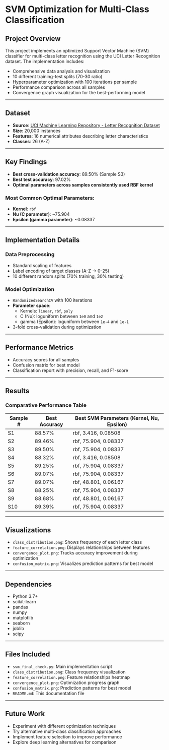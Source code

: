 # SVM Optimization for Multi-Class Classification

## Project Overview
This project implements an optimized Support Vector Machine (SVM) classifier for multi-class letter recognition using the UCI Letter Recognition dataset. The implementation includes:

- Comprehensive data analysis and visualization  
- 10 different training-test splits (70-30 ratio)  
- Hyperparameter optimization with 100 iterations per sample  
- Performance comparison across all samples  
- Convergence graph visualization for the best-performing model  

---

## Dataset
- **Source**: [UCI Machine Learning Repository - Letter Recognition Dataset](https://archive.ics.uci.edu/ml/datasets/letter+recognition)  
- **Size**: 20,000 instances  
- **Features**: 16 numerical attributes describing letter characteristics  
- **Classes**: 26 (A-Z)  

---

## Key Findings
- **Best cross-validation accuracy**: 89.50% (Sample S3)  
- **Best test accuracy**: 97.02%  
- **Optimal parameters across samples consistently used RBF kernel**  

### Most Common Optimal Parameters:
- **Kernel**: `rbf`  
- **Nu (C parameter)**: ~75.904  
- **Epsilon (gamma parameter)**: ~0.08337  

---

## Implementation Details

### Data Preprocessing
- Standard scaling of features  
- Label encoding of target classes (A-Z → 0-25)  
- 10 different random splits (70% training, 30% testing)  

### Model Optimization
- `RandomizedSearchCV` with 100 iterations  
- **Parameter space**:
  - Kernels: `linear`, `rbf`, `poly`  
  - C (Nu): loguniform between `1e0` and `1e2`  
  - gamma (Epsilon): loguniform between `1e-4` and `1e-1`  
- 3-fold cross-validation during optimization  

---

## Performance Metrics
- Accuracy scores for all samples  
- Confusion matrix for best model  
- Classification report with precision, recall, and F1-score  

---

## Results

### Comparative Performance Table

| Sample # | Best Accuracy | Best SVM Parameters (Kernel, Nu, Epsilon)     |
|----------|----------------|----------------------------------------------|
| S1       | 88.57%         | rbf, 3.416, 0.08508                          |
| S2       | 89.46%         | rbf, 75.904, 0.08337                         |
| S3       | 89.50%         | rbf, 75.904, 0.08337                         |
| S4       | 88.32%         | rbf, 3.416, 0.08508                          |
| S5       | 89.25%         | rbf, 75.904, 0.08337                         |
| S6       | 89.07%         | rbf, 75.904, 0.08337                         |
| S7       | 89.07%         | rbf, 48.801, 0.06167                         |
| S8       | 88.25%         | rbf, 75.904, 0.08337                         |
| S9       | 88.68%         | rbf, 48.801, 0.06167                         |
| S10      | 89.39%         | rbf, 75.904, 0.08337                         |

---

## Visualizations
- `class_distribution.png`: Shows frequency of each letter class  
- `feature_correlation.png`: Displays relationships between features  
- `convergence_plot.png`: Tracks accuracy improvement during optimization  
- `confusion_matrix.png`: Visualizes prediction patterns for best model  

---

## Dependencies
- Python 3.7+  
- scikit-learn  
- pandas  
- numpy  
- matplotlib  
- seaborn  
- joblib  
- scipy  

---

## Files Included
- `svm_final_check.py`: Main implementation script  
- `class_distribution.png`: Class frequency visualization  
- `feature_correlation.png`: Feature relationships heatmap  
- `convergence_plot.png`: Optimization progress graph  
- `confusion_matrix.png`: Prediction patterns for best model  
- `README.md`: This documentation file  

---

## Future Work
- Experiment with different optimization techniques  
- Try alternative multi-class classification approaches  
- Implement feature selection to improve performance  
- Explore deep learning alternatives for comparison  
